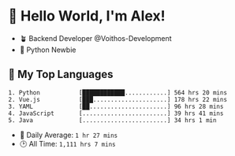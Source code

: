 # 👋 Hello World, I'm Alex!

- 🪴 Backend Developer @Voithos-Development
- 🐍 Python Newbie

## 💚 My Top Languages
```
1. Python           [████████████............] 564 hrs 20 mins
2. Vue.js           [███.....................] 178 hrs 22 mins
3. YAML             [██......................] 96 hrs 28 mins
4. JavaScript       [........................] 39 hrs 41 mins
5. Java             [........................] 34 hrs 1 min
```
- 💪 Daily Average: `1 hr 27 mins`
- 🕑 All Time: `1,111 hrs 7 mins`